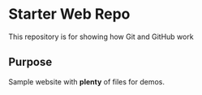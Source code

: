 # Starter Web Repo

This repository is for showing how Git and GitHub work

## Purpose

Sample website with __plenty__ of files for demos.